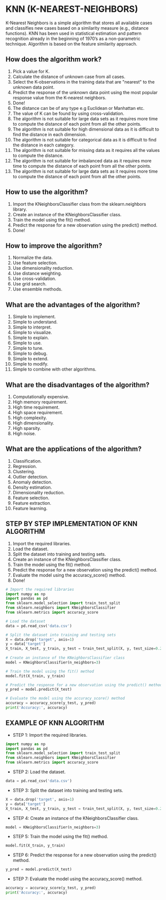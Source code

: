 # KNN (K-NEAREST-NEIGHBORS) 

K-Nearest Neighbors is a simple algorithm that stores all available cases and classifies new cases based on a similarity measure (e.g., distance functions). KNN has been used in statistical estimation and pattern recognition already in the beginning of 1970’s as a non-parametric technique. Algorithm is based on the feature similarity approach.

## How does the algorithm work?

1. Pick a value for K.
2. Calculate the distance of unknown case from all cases.
3. Select the K-observations in the training data that are "nearest" to the unknown data point.
4. Predict the response of the unknown data point using the most popular response value from the K-nearest neighbors.
5. Done!
6. The distance can be of any type e.g Euclidean or Manhattan etc.
7. The value of K can be found by using cross-validation.
8. The algorithm is not suitable for large data sets as it requires more time to compute the distance of each point from all the other points.
9. The algorithm is not suitable for high dimensional data as it is difficult to find the distance in each dimension.
10. The algorithm is not suitable for categorical data as it is difficult to find the distance in each category.
11. The algorithm is not suitable for missing data as it requires all the values to compute the distance.
12. The algorithm is not suitable for imbalanced data as it requires more time to compute the distance of each point from all the other points.
13. The algorithm is not suitable for large data sets as it requires more time to compute the distance of each point from all the other points.

## How to use the algorithm?

1. Import the KNeighborsClassifier class from the sklearn.neighbors library.
2. Create an instance of the KNeighborsClassifier class.
3. Train the model using the fit() method.
4. Predict the response for a new observation using the predict() method.
5. Done!

## How to improve the algorithm?

1. Normalize the data.
2. Use feature selection.
3. Use dimensionality reduction.
4. Use distance weighting.
5. Use cross-validation.
6. Use grid search.
7. Use ensemble methods.

## What are the advantages of the algorithm?

1. Simple to implement.
2. Simple to understand.
3. Simple to interpret.
4. Simple to visualize.
5. Simple to explain.
6. Simple to use.
7. Simple to tune.
8. Simple to debug.
9. Simple to extend.
10. Simple to modify.
11. Simple to combine with other algorithms.

## What are the disadvantages of the algorithm?

1. Computationally expensive.
2. High memory requirement.
3. High time requirement.
4. High space requirement.
5. High complexity.
6. High dimensionality.
7. High sparsity.
8. High noise.

## What are the applications of the algorithm?

1. Classification.
2. Regression.
3. Clustering.
4. Outlier detection.
5. Anomaly detection.
6. Density estimation.
7. Dimensionality reduction.
8. Feature selection.
9. Feature extraction.
10. Feature learning.

## STEP BY STEP IMPLEMENTATION OF KNN ALGORITHM

1. Import the required libraries.
2. Load the dataset.
3. Split the dataset into training and testing sets.
4. Create an instance of the KNeighborsClassifier class.
5. Train the model using the fit() method.
6. Predict the response for a new observation using the predict() method.
7. Evaluate the model using the accuracy_score() method.
8. Done!

```python
# Import the required libraries
import numpy as np
import pandas as pd
from sklearn.model_selection import train_test_split
from sklearn.neighbors import KNeighborsClassifier
from sklearn.metrics import accuracy_score

# Load the dataset
data = pd.read_csv('data.csv')

# Split the dataset into training and testing sets
X = data.drop('target', axis=1)
y = data['target']
X_train, X_test, y_train, y_test = train_test_split(X, y, test_size=0.2, random_state=42)
    
# Create an instance of the KNeighborsClassifier class
model = KNeighborsClassifier(n_neighbors=3)

# Train the model using the fit() method
model.fit(X_train, y_train)

# Predict the response for a new observation using the predict() method
y_pred = model.predict(X_test)

# Evaluate the model using the accuracy_score() method
accuracy = accuracy_score(y_test, y_pred)
print('Accuracy:', accuracy)
```

## EXAMPLE OF KNN ALGORITHM

- STEP 1: Import the required libraries.

```python
import numpy as np
import pandas as pd
from sklearn.model_selection import train_test_split
from sklearn.neighbors import KNeighborsClassifier
from sklearn.metrics import accuracy_score
```

- STEP 2: Load the dataset.

```python
data = pd.read_csv('data.csv')
```

- STEP 3: Split the dataset into training and testing sets.

```python
X = data.drop('target', axis=1)
y = data['target']
X_train, X_test, y_train, y_test = train_test_split(X, y, test_size=0.2, random_state=42)
```

- STEP 4: Create an instance of the KNeighborsClassifier class.

```python
model = KNeighborsClassifier(n_neighbors=3)
```

- STEP 5: Train the model using the fit() method.

```python
model.fit(X_train, y_train)
```

- STEP 6: Predict the response for a new observation using the predict() method.

```python
y_pred = model.predict(X_test)
```

- STEP 7: Evaluate the model using the accuracy_score() method.

```python
accuracy = accuracy_score(y_test, y_pred)
print('Accuracy:', accuracy)
```